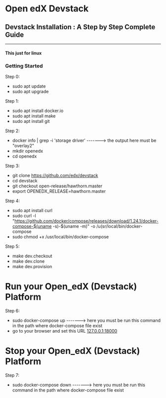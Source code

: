 # Open edX Devstack
## Devstack Installation : A Step by Step Complete Guide
------------------------------------

#### This just for linux
### Getting Started

Step 0:
  - sudo apt update
  - sudo apt upgrade

Step 1:
  - sudo apt install docker.io
  - sudo apt install make
  - sudo apt install git

Step 2:
  - docker info | grep -i 'storage driver'      -------> the output here must be "overlay2"
  - mkdir openedx
  - cd openedx

Step 3:
  - git clone https://github.com/edx/devstack
  - cd devstack
  - git checkout open-release/hawthorn.master
  - export OPENEDX_RELEASE=hawthorn.master

Step 4:
  - sudo apt install curl
  - sudo curl -l "https://github.com/docker/compose/releases/download/1.24.1/docker-compose-$(uname -s)-$(uname -m)" -o /u(sr/local/bin/docker-compose
  - sudo chmod +x /usr/local/bin/docker-compose
      
Step 5:
  - make dev.checkout
  - make dev.clone
  - make dev.provision
  
# Run your Open_edX (Devstack) Platform
Step 6:                                                     
  - sudo docker-compose up       -------> here you must be run this command in the path where docker-compose file exist
  - go to your browser and set this URL [127.0.0.1:18000](127.0.0.1:18000)

# Stop your Open_edX (Devstack) Platform
Step 7:
  - sudo docker-compose down     -------> here you must be run this command in the path where docker-compose file exist


